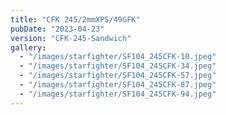 ```yaml
---
title: "CFK 245/2mmXPS/49GFK"
pubDate: "2023-04-23"
version: "CFK-245-Sandwich"
gallery:
  - "/images/starfighter/SF104_245CFK-10.jpeg"
  - "/images/starfighter/SF104_245CFK-34.jpeg"
  - "/images/starfighter/SF104_245CFK-57.jpeg"
  - "/images/starfighter/SF104_245CFK-87.jpeg"
  - "/images/starfighter/SF104_245CFK-94.jpeg"
---
```

